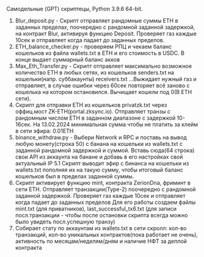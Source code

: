 Самодельные (GPT) скриптецы, Python 3.9.6 64-bit. 

1. Blur_deposit.py - Скрипт отправляет рандомные суммы ETH в заданных пределах, поочередно с рандомной заданной задержкой, на контракт Blur, активируя функцию Deposit. Проверяет газ каждые 10сек и отправляет когда падает до заданных пределов. 
2. ETH_balance_checker.py - проверяем РПЦ и чекаем баланс кошельков из файла wallets.txt в ETH и его стоимость в USDC. В конце выдает суммарный баланс акков
3. Max_Eth_Transfer.py - Скрипт отправляет максимально возможное количество ETH в любых сетях, из кошельков senders.txt на кошельки(напр. суббакаунты) receivers.txt ...Выжидает нужный газ и отправляет, в случае ошибки через 60сек повторяет всё заново с кошелька на котором остановился. Вычищает кошели под 0(В ETH сети). 
4. Скрипт для отправки ETH из кошельков privatzk.txt через оффиц.мост ZK-ETH(portal.zksync.io). Отправляет транзы с рандомным числом ETH в заданном диапазоне с задержкой 10-16сек. На 13.02.2024 минимальная сумма чтобы не платить за клейм в сети эфира: 0.01ETH
5. binance_withdraw.py - Выбери Network и RPC и поставь на вывод любую монету(строка 50) с банана на кошельки из wallets.txt с заданной рандомной задержкой и суммой. Вставь сюда(64 строка) свои API из аккаунта на банане и добавь в его настройках свой актуальный IP
5.1 Скрипт выводит эфир с бинанса на кошельки из wallets.txt пополняя их на такую сумму, чтобы итоговый баланс кошельков был в пределах заданной суммы.
6. Скрипт активирует функцию mint, контракта ZerionDna, фриминт в сети ETH. Отправляет транзакции(Type-2) поочередно с рандомной заданной задержкой. Проверяет газ каждые 10сек и отправляет когда падает до заданных пределов
Для его работы создаем файлы mint.txt (для приватников), last_successful_tx6.txt (для записи посл.транзакции - чтобы после остановки скрипта всегда можно было увидеть посл.успешную транзу)
7. Собирает стату по аккаунтам из wallets.txt в сети скролл: кол-во транзакций, кол-во уникальных контрактов(пока работает не очень), активность по месяцам/неделям/дням и наличие НФТ за деплой контракта
